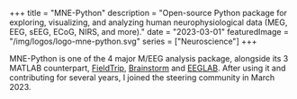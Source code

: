 +++
title = "MNE-Python"
description = "Open-source Python package for exploring, visualizing, and analyzing human neurophysiological data (MEG, EEG, sEEG, ECoG, NIRS, and more)."
date = "2023-03-01"
featuredImage = "/img/logos/logo-mne-python.svg"
series = ["Neuroscience"]
+++

MNE-Python is one of the 4 major M/EEG analysis package, alongside its 3 MATLAB
counterpart, [FieldTrip](https://www.fieldtriptoolbox.org/),
[Brainstorm](https://neuroimage.usc.edu/brainstorm/Introduction) and
[EEGLAB](https://sccn.ucsd.edu/eeglab/index.php). After using it and contributing for
several years, I joined the steering community in March 2023.
